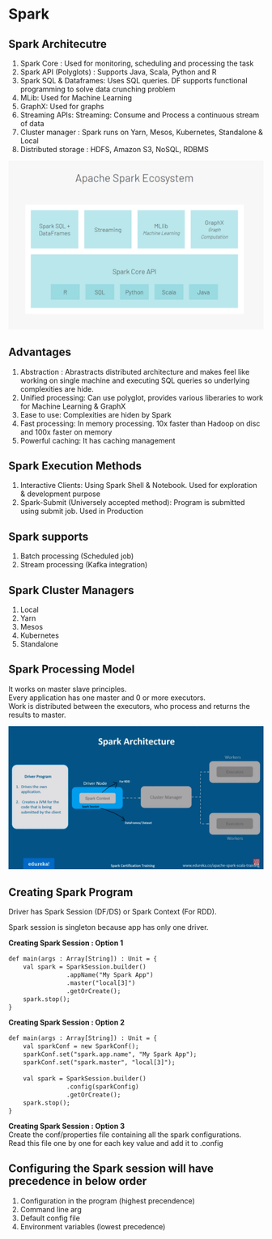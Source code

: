# Spark 

## Spark Architecutre
<ol>
<li>Spark Core : Used for monitoring, scheduling and processing the task</li> 
<li>Spark API (Polyglots) : Supports Java, Scala, Python and R</li> 
<li>Spark SQL & Dataframes: Uses SQL queries. DF supports functional programming to solve data crunching problem</li> 
<li>MLib: Used for Machine Learning</li> 
<li>GraphX: Used for graphs</li> 
<li>Streaming APIs: Streaming: Consume and Process a continuous stream of data</li> 
<li>Cluster manager : Spark runs on Yarn, Mesos, Kubernetes, Standalone & Local</li> 
<li>Distributed storage : HDFS, Amazon S3, NoSQL, RDBMS</li> 
</ol>

![Spark Ecosystem](https://github.com/sumitborhade/Spark/raw/master/Spark_EcoSystem.png)

## Advantages
1. Abstraction : Abrastracts distributed architecture and makes feel like working on single machine and executing SQL queries so underlying complexities are hide.
2. Unified processing: Can use polyglot, provides various liberaries to work for Machine Learning & GraphX
3. Ease to use: Complexities are hiden by Spark
4. Fast processing: In memory processing. 10x faster than Hadoop on disc and 100x faster on memory
5. Powerful caching: It has caching management


## Spark Execution Methods
<ol>
<li>Interactive Clients: Using Spark Shell & Notebook. Used for exploration & development purpose</li>
<li>Spark-Submit (Universely accepted method): Program is submitted using submit job. Used in Production</li>
</ol>

## Spark supports 
1. Batch processing (Scheduled job)
2. Stream processing (Kafka integration)

## Spark Cluster Managers
1. Local
2. Yarn
3. Mesos
4. Kubernetes
5. Standalone

## Spark Processing Model
It works on master slave principles. <br/>
Every application has one master and 0 or more executors. </br>
Work is distributed between the executors, who process and returns the results to master. </br>

![Diagram](https://raw.githubusercontent.com/sumitborhade/Spark/master/Spark_Processing_Model.png)

## Creating Spark Program
Driver has Spark Session (DF/DS) or Spark Context (For RDD).

Spark session is singleton because app has only one driver. 

**Creating Spark Session : Option 1**
```
def main(args : Array[String]) : Unit = {
	val spark = SparkSession.builder()
				.appName("My Spark App")
				.master("local[3]")
				.getOrCreate();
	spark.stop();
}
```


**Creating Spark Session : Option 2**
```
def main(args : Array[String]) : Unit = {
	val sparkConf = new SparkConf();
	sparkConf.set("spark.app.name", "My Spark App");
	sparkConf.set("spark.master", "local[3]");

	val spark = SparkSession.builder()
				.config(sparkConfig)
				.getOrCreate();
	spark.stop();
}

```

**Creating Spark Session : Option 3**</br>
Create the conf/properties file containing all the spark configurations.</br>
Read this file one by one for each key value and add it to .config


## Configuring the Spark session will have precedence in below order
1. Configuration in the program (highest precendence)
2. Command line arg 
3. Default config file
4. Environment variables (lowest precedence)